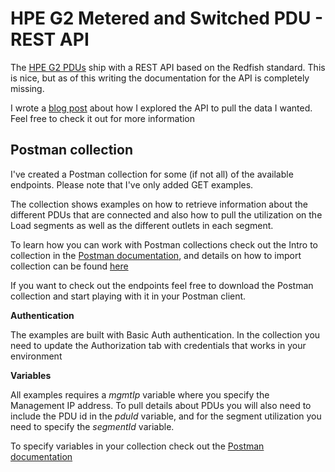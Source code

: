 # HPE G2 Metered and Switched PDU - REST API

The [HPE G2 PDUs](https://www.hpe.com/us/en/product-catalog/servers/power-distribution-units/pip.power-distribution-units.1009830118.html) ship with a REST API based on the Redfish standard. This is nice, but as of this writing the documentation for the API is completely missing.

I wrote a [blog post](https://www.rudimartinsen.com/2018/11/19/exploring-the-hpe-g2-pdu-rest-api/) about how I explored the API to pull the data I wanted. Feel free to check it out for more information

## Postman collection

I've created a Postman collection for some (if not all) of the available endpoints. Please note that I've only added GET examples.

The collection shows examples on how to retrieve information about the different PDUs that are connected and also how to pull the utilization on the Load segments as well as the different outlets in each segment.

To learn how you can work with Postman collections check out the Intro to collection in the [Postman documentation](https://www.getpostman.com/docs/v6/postman/collections/intro_to_collections), and details on how to import collection can be found [here](https://www.getpostman.com/docs/v6/postman/collections/data_formats#exporting-and-importing-postman-data)

If you want to check out the endpoints feel free to download the Postman collection and start playing with it in your Postman client. 

__Authentication__

The examples are built with Basic Auth authentication. In the collection you need to update the Authorization tab with credentials that works in your environment

__Variables__

All examples requires a _mgmtIp_ variable where you specify the Management IP address.
To pull details about PDUs you will also need to include the PDU id in the _pduId_ variable, and for the segment utilization you need to specify the _segmentId_ variable.

To specify variables in your collection check out the [Postman documentation](https://www.getpostman.com/docs/v6/postman/environments_and_globals/variables#defining-collection-variables)